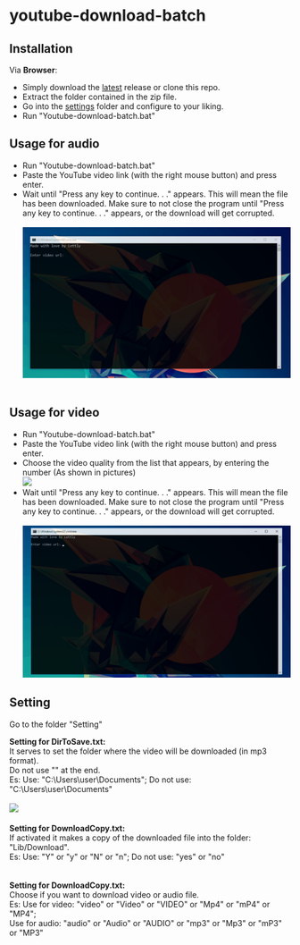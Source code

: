 # youtube-download-batch

## Installation

Via **Browser**: 
- Simply download the [latest](https://github.com/Lettly/youtube-download-batch/archive/master.zip) release or clone this repo.<br />
- Extract the folder contained in the zip file.<br />
- Go into the [settings](#setting) folder and configure to your liking.
- Run "Youtube-download-batch.bat"<br />

## Usage for audio
- Run "Youtube-download-batch.bat"<br />
- Paste the YouTube video link (with the right mouse button) and press enter.<br />
- Wait until "Press any key to continue. . ." appears. This will mean the file has been downloaded. Make sure to not close the program until "Press any key to continue. . ." appears, or the download will get corrupted.<br /><br />
![](https://raw.githubusercontent.com/Lettly/Wiki-file/master/youtube-download-batch/Yt-dl.gif) <br /><br />

## Usage for video
- Run "Youtube-download-batch.bat"<br />
- Paste the YouTube video link (with the right mouse button) and press enter.<br />
- Choose the video quality from the list that appears, by entering the number (As shown in pictures)<br />
![](http://image.prntscr.com/image/112a4fd9a9ed4421a91ef7033b9b52ed.png)<br />
- Wait until "Press any key to continue. . ." appears. This will mean the file has been downloaded. Make sure to not close the program until "Press any key to continue. . ." appears, or the download will get corrupted.<br /><br />
![](https://raw.githubusercontent.com/Lettly/Wiki-file/master/youtube-download-batch/Yt-dl-video.gif)


## Setting
Go to the folder "Setting"

 **Setting for DirToSave.txt:**<br />
It serves to set the folder where the video will be downloaded (in mp3 format).<br />
Do not use "\" at the end.<br />
Es: Use: "C:\Users\user\Documents"; Do not use: "C:\Users\user\Documents\"<br /><br />
![](http://image.prntscr.com/image/fe9f8845a5d94e2f87a828c4410ae19f.png)<br /><br />
**Setting for DownloadCopy.txt:**<br />
If activated it makes a copy of the downloaded file into the folder: "Lib/Download".<br />
Es: Use: "Y" or "y" or "N" or "n"; Do not use: "yes" or "no"<br /><br /><br />
**Setting for DownloadCopy.txt:**<br />
Choose if you want to download video or audio file.<br />
Es: Use for video: "video" or "Video" or "VIDEO" or "Mp4" or "mP4" or "MP4";<br />
Use for audio: "audio" or "Audio" or "AUDIO" or "mp3" or "Mp3" or "mP3" or "MP3" <br />



